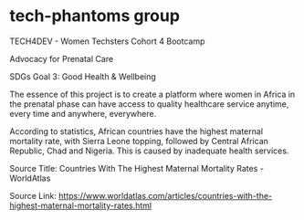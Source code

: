 # tech-phantoms group

TECH4DEV - Women Techsters Cohort 4 Bootcamp

Advocacy for Prenatal Care

SDGs Goal 3: Good Health & Wellbeing

The essence of this project is to create a platform where women in Africa in the prenatal phase can have access to quality healthcare service anytime, every time and anywhere, everywhere.

According to statistics, African countries have the highest maternal mortality rate, with Sierra Leone topping, followed by Central African Republic, Chad and Nigeria. This is caused by inadequate health services.

Source Title: Countries With The Highest Maternal Mortality Rates - WorldAtlas

Source Link: https://www.worldatlas.com/articles/countries-with-the-highest-maternal-mortality-rates.html
